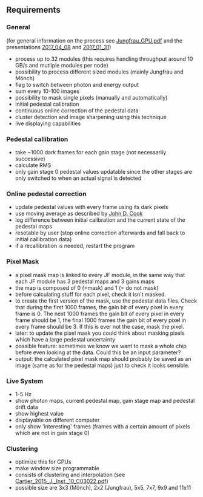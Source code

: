 ## Requirements

### General

(for general information on the process see [Jungfrau_GPU.pdf](https://github.com/ComputationalRadiationPhysics/jungfrau-photoncounter/blob/master/doc/Jungfrau_GPU.pdf) and the presentations [2017_04_08](https://github.com/ComputationalRadiationPhysics/jungfrau-photoncounter/blob/master/doc/presentation_2017_04_08/psi_presentation.pdf) and [2017_01_31](https://github.com/ComputationalRadiationPhysics/jungfrau-photoncounter/blob/master/doc/presentation_2017_01_31/jungfrau-photoncounter_eng.pdf))

- process up to 32 modules (this requires handling throughput around 10 GB/s and mutliple modules per node)
- possibility to process different sized modules (mainly Jungfrau and Mönch)
- flag to switch between photon and energy output
- sum every 10-100 images
- possibility to mask single pixels (manually and automatically)
- initial pedestal calibration
- continuous online correction of the pedestal data
- cluster detection and image sharpening using this technique
- live displaying capabilities

### Pedestal callibration

- take ~1000 dark frames for each gain stage (not necessarily successive)
- calculate RMS
- only gain stage 0 pedestal values updatable since the other stages are only switched to when an actual signal is detected

### Online pedestal correction

- update pedestal values with every frame using its dark pixels
- use moving average as described by [John D. Cook](https://www.johndcook.com/blog/standard_deviation/)
- log difference between initial calibration and the current state of the pedestal maps
- resetable by user (stop online correction afterwards and fall back to initial callibration data)
- if a recallibration is needed, restart the program

### Pixel Mask

- a pixel mask map is linked to every JF module, in the same way that each JF module has 3 pedestal maps and 3 gains maps
- the map is composed of 0 (=mask) and 1 (= do not mask)
- before calculating stuff for each pixel, check it isn't masked.
- to create the first version of the mask, use the pedestal data files. Check that during the first 1000 frames, the gain bit of every pixel in every frame is 0. The next 1000 frames the gain bit of every pixel in every frame should be 1, the final 1000 frames the gain bit of every pixel in every frame should be 3. If this is ever not the case, mask the pixel.
- later: to update the pixel mask you could think about masking pixels which have a large pedestal uncertainty
- possible feature: sometimes we know we want to mask a whole chip before even looking at the data. Could this be an input parameter?
- output: the calculated pixel mask map should probably be saved as an image (same as for the pedestal maps) just to check it looks sensible.

### Live System

- 1-5 Hz
- show photon maps, current pedestal map, gain stage map and pedestal drift data
- show highest value
- displayable on different computer
- only show 'interesting' frames (frames with a certain amount of pixels which are not in gain stage 0)

### Clustering

- optimize this for GPUs
- make window size programmable
- consists of clustering and interpolation (see [Cartier_2015_J._Inst._10_C03022.pdf](https://github.com/ComputationalRadiationPhysics/jungfrau-photoncounter/files/1521193/Cartier_2015_J._Inst._10_C03022.pdf))
- possible size are 3x3 (Mönch), 2x2 (Jungfrau), 5x5, 7x7, 9x9 and 11x11
